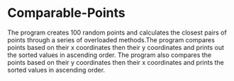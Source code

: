 # Comparable-Points
The program creates 100 random points and calculates the closest pairs of points through a series of overloaded methods.The program compares points based on their x coordinates then their y coordinates and prints out the sorted values in ascending order. The program also compares the points based on their y coordinates then their x coordinates and prints the sorted values in ascending order.

